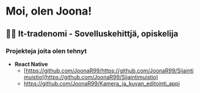 <h1>Moi, olen Joona!</h1>

<h2>👨‍💻 It-tradenomi - Sovelluskehittjä, opiskelija</h2>

<h3>Projekteja joita olen tehnyt</h3>

- <b>React Native</b>
  - [https://github.com/JoonaR99/https://github.com/JoonaR99/Sijaintimuistio](https://github.com/JoonaR99/Sijaintimuistio)
  - https://github.com/JoonaR99/Kamera_ja_kuvan_editointi_appi


